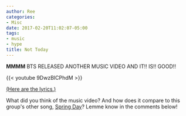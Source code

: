 ```yaml
---
author: Ree
categories:
- Misc
date: 2017-02-20T11:02:07-05:00
tags:
- music
- hype
title: Not Today
---
```


**MMMM** BTS RELEASED ANOTHER MUSIC VIDEO AND IT!! IS!! GOOD!!

{{< youtube 9DwzBICPhdM >}}

[(Here are the lyrics.)](https://colorcodedlyrics.com/2017/02/bts-bangtansonyeondan-not-today)

<!--more-->

What did you think of the music video? And how does it compare to this group's other song, [Spring Day](/post/oh-my-gosh/)? Lemme know in the comments below!
